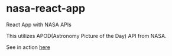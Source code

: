 # nasa-react-app
 React App with NASA APIs

 This utilizes APOD(Astronomy Picture of the Day) API from NASA.
 
 See in action [here](https://dpjha-react-nasa-apod.netlify.app/)
